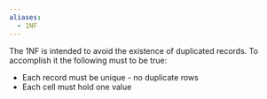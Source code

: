 ```yaml
---
aliases:
  - 1NF
---
```



The 1NF is intended to avoid the existence of duplicated records. To accomplish it the following must to be true:

* Each record must be unique - no duplicate rows
* Each cell must hold one value